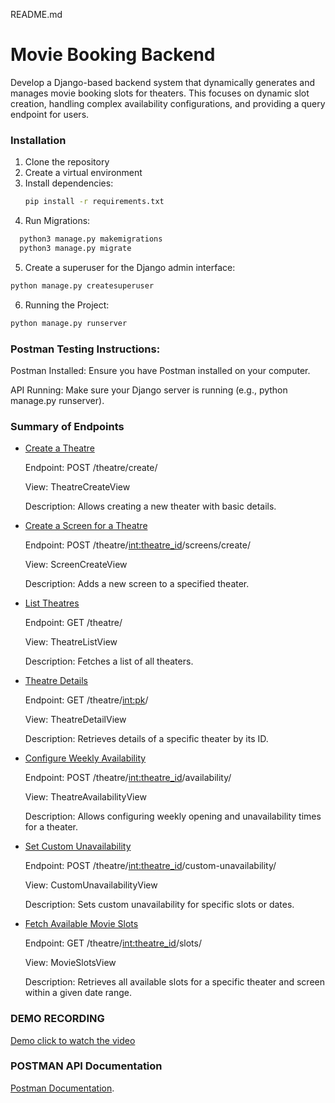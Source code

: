  README.md
# Movie Booking Backend

Develop a Django-based backend system that dynamically generates and manages movie booking slots for theaters. This focuses on dynamic slot creation, handling complex availability configurations, and providing a query endpoint for users.


### Installation
1. Clone the repository
2. Create a virtual environment
3. Install dependencies:
   ```bash
   pip install -r requirements.txt 
4. Run Migrations:
 ```bash
   python3 manage.py makemigrations
   python3 manage.py migrate
```
5. Create a superuser for the Django admin interface:
```bash
python manage.py createsuperuser
```

6. Running the Project:
```bash
python manage.py runserver
```


### Postman Testing Instructions:

Postman Installed: Ensure you have Postman installed on your computer.

API Running: Make sure your Django server is running (e.g., python manage.py runserver).

### Summary of Endpoints

- <ins>Create a Theatre</ins>

   Endpoint: POST /theatre/create/
   
   View: TheatreCreateView
   
   Description: Allows creating a new theater with basic details.
   

- <ins>Create a Screen for a Theatre</ins>
  
   Endpoint: POST /theatre/<int:theatre_id>/screens/create/
   
   View: ScreenCreateView
   
   Description: Adds a new screen to a specified theater.


- <ins>List Theatres</ins>

   Endpoint: GET /theatre/
   
   View: TheatreListView
   
   Description: Fetches a list of all theaters. 
   

- <ins>Theatre Details</ins>
    
   Endpoint: GET /theatre/<int:pk>/
   
   View: TheatreDetailView
   
   Description: Retrieves details of a specific theater by its ID.
 

- <ins>Configure Weekly Availability</ins>
    
   Endpoint: POST /theatre/<int:theatre_id>/availability/
   
   View: TheatreAvailabilityView
   
   Description: Allows configuring weekly opening and unavailability times for a theater.
 

- <ins>Set Custom Unavailability</ins>

   Endpoint: POST /theatre/<int:theatre_id>/custom-unavailability/
   
   View: CustomUnavailabilityView
   
   Description: Sets custom unavailability for specific slots or dates.
   

- <ins>Fetch Available Movie Slots</ins>
  
     Endpoint: GET /theatre/<int:theatre_id>/slots/
     
     View: MovieSlotsView
     
     Description: Retrieves all available slots for a specific theater and screen within a given date range.
     

 ### DEMO RECORDING
 
 [Demo click to watch the video]()
 
### POSTMAN API Documentation

[Postman Documentation](https://documenter.getpostman.com/view/37734920/2sAYHzG34P).
